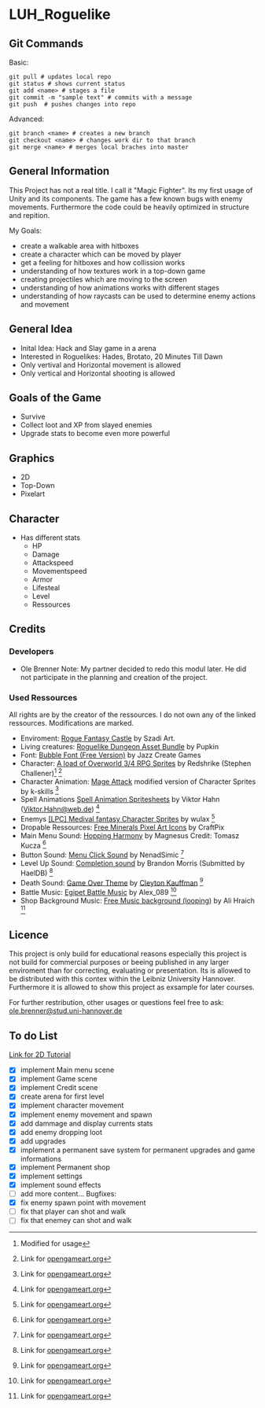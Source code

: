# LUH_Roguelike
## Git Commands
Basic:
```
git pull # updates local repo
git status # shows current status
git add <name> # stages a file 
git commit -m "sample text" # commits with a message
git push  # pushes changes into repo
```
Advanced:
```
git branch <name> # creates a new branch
git checkout <name> # changes work dir to that branch
git merge <name> # merges local braches into master
```
## General Information
This Project has not a real title. I call it "Magic Fighter". Its my first usage of Unity and its components.
The game has a few known bugs with enemy movements. Furthermore the code could be heavily optimized in structure and repition.

My Goals: 
- create a walkable area with hitboxes
- create a character which can be moved by player
- get a feeling for hitboxes and how collission works
- understanding of how textures work in a top-down game
- creating projectiles which are moving to the screen
- understanding of how animations works with different stages
- understanding of how raycasts can be used to determine enemy actions and movement

## General Idea
- Inital Idea: Hack and Slay game in a arena
- Interested in Roguelikes: Hades, Brotato, 20 Minutes Till Dawn  
- Only vertival and Horizontal movement is allowed 
- Only vertical and Horizontal shooting is allowed
## Goals of the Game
- Survive
- Collect loot and XP from slayed enemies
- Upgrade stats to become even more powerful
## Graphics
- 2D
- Top-Down
- Pixelart
## Character
- Has different stats
  - HP
  - Damage
  - Attackspeed
  - Movementspeed
  - Armor
  - Lifesteal
  - Level
  - Ressources
## Credits
### Developers
- Ole Brenner
Note: My partner decided to redo this modul later. He did not participate in the planning and creation of the project.
### Used Ressources
All rights are by the creator of the ressources. I do not own any of the linked ressources. Modifications are marked.
- Enviroment: [Rogue Fantasy Castle](https://assetstore.unity.com/packages/2d/environments/rogue-fantasy-castle-164725) by Szadi Art.
- Living creatures: [Roguelike Dungeon Asset Bundle](https://trevor-pupkin.itch.io/roguelike-dungeon-asset-bundle) by Pupkin
- Font: [Bubble Font (Free Version)](https://assetstore.unity.com/packages/2d/fonts/bubble-font-free-version-24987) by Jazz Create Games
- Character: [A load of Overworld 3/4 RPG Sprites](https://opengameart.org/content/a-load-of-overworld-34-rpg-sprites) by Redshrike (Stephen Challener)[^1] [^2]
- Character Animation: [Mage Attack](https://opengameart.org/content/mage-attack) modified version of Character Sprites by k-skills [^2]
- Spell Animations [Spell Animation Spritesheets](https://opengameart.org/content/spell-animation-spritesheets) by Viktor Hahn (Viktor.Hahn@web.de) [^2]
- Enemys [[LPC] Medival fantasy Character Sprites](https://opengameart.org/content/lpc-medieval-fantasy-character-sprites) by wulax [^2]
- Dropable Ressources: [Free Minerals Pixel Art Icons](https://assetstore.unity.com/packages/2d/gui/icons/free-minerals-pixel-art-icons-196216) by CraftPix
- Main Menu Sound: [Hopping Harmony](https://opengameart.org/content/hopping-harmony) by Magnesus Credit: Tomasz Kucza [^2]
- Button Sound: [Menu Click Sound](https://opengameart.org/content/menu-selection-click) by NenadSimic [^2]
- Level Up Sound: [Completion sound](https://opengameart.org/content/completion-sound) by Brandon Morris (Submitted by HaelDB) [^2]
- Death Sound: [Game Over Theme](https://opengameart.org/content/game-over-theme) by [Cleyton Kauffman](https://soundcloud.com/cleytonkauffman) [^2]
- Battle Music: [Egipet Battle Music](https://opengameart.org/content/egipet-battle-music) by Alex_089 [^2]
- Shop Background Music: [Free Music background (looping)](https://opengameart.org/content/free-music-background-looping) by Ali Hraich [^2]

[^1]: Modified for usage
[^2]: Link for [opengameart.org](https://opengameart.org/)


## Licence
This project is only build for educational reasons especially this project is not build for commercial purposes or beeing published in any larger enviroment than for correcting, evaluating or presentation. Its is allowed to be distributed with this contex within the Leibniz University Hannover. Furthermore it is allowed to show this project as exsample for later courses. <br>

For further restribution, other usages or questions feel free to ask: ole.brenner@stud.uni-hannover.de
## To do List
[Link for 2D Tutorial](https://www.youtube.com/playlist?list=PL0m-AJLtwLv7Fe6Wj32zJIHuHk5jBUDzO) 
- [x] implement Main menu scene
- [x] implement Game scene
- [x] implement Credit scene
- [x] create arena for first level
- [x] implement character movement
- [x] implement enemy movement and spawn
- [x] add dammage and display currents stats
- [x] add enemy dropping loot
- [x] add upgrades
- [x] implement a permanent save system for permanent upgrades and game informations
- [x] implement Permanent shop
- [x] implement settings
- [x] implement sound effects
- [ ] add more content...
Bugfixes:
- [x] fix enemy spawn point with movement
- [ ] fix that player can shot and walk
- [ ] fix that enemey  can shot and walk